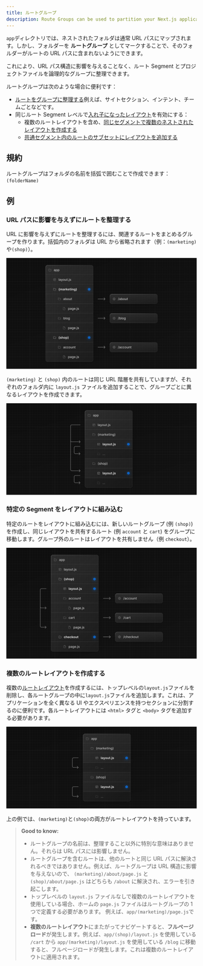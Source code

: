 ```yaml
---
title: ルートグループ
description: Route Groups can be used to partition your Next.js application into different sections.
---
```


`app`ディレクトリでは、ネストされたフォルダは通常 URL パスにマップされます。しかし、フォルダーを **ルートグループ** としてマークすることで、そのフォルダーがルートの URL パスに含まれないようにできます。

これにより、URL パス構造に影響を与えることなく、ルート Segment とプロジェクトファイルを論理的なグループに整理できます。

ルートグループは次のような場合に便利です：

- [ルートをグループに整理する](#url-パスに影響を与えずにルートを整理する)例えば、サイトセクション、インテント、チームごとなどです。
- 同じルート Segment レベルで[入れ子になったレイアウト](/docs/app-router/building-your-application/routing/pages-and-layouts)を有効にする：
  - 複数のルートレイアウトを含め、[同じセグメントで複数のネストされたレイアウトを作成する](#複数のルートレイアウトを作成する)
  - [共通セグメント内のルートのサブセットにレイアウトを追加する](#特定の-segment-をレイアウトに組み込む)

## 規約

ルートグループはフォルダの名前を括弧で囲むことで作成できます： `(folderName)`

## 例

### URL パスに影響を与えずにルートを整理する

URL に影響を与えずにルートを整理するには、関連するルートをまとめるグループを作ります。括弧内のフォルダは URL から省略されます（例：`(marketing)`や`(shop)`）。

![Organizing Routes with Route Groups](../../assets/route-group-organisation.svg)

`(marketing)` と `(shop)` 内のルートは同じ URL 階層を共有していますが、それぞれのフォルダ内に `layout.js` ファイルを追加することで、グループごとに異なるレイアウトを作成できます。

![Route Groups with Multiple Layouts](../../assets/route-group-multiple-layouts.svg)

### 特定の Segment をレイアウトに組み込む

特定のルートをレイアウトに組み込むには、新しいルートグループ (例 `(shop)`) を作成し、同じレイアウトを共有するルート (例 `account` と `cart`) をグループに移動します。グループ外のルートはレイアウトを共有しません（例 `checkout`）。

![Route Groups with Opt-in Layouts](../../assets/route-group-opt-in-layouts.svg)

### 複数のルートレイアウトを作成する

複数の[ルートレイアウト](/docs/app-router/building-your-application/routing/pages-and-layouts#ルートレイアウト-必須)を作成するには、トップレベルの`layout.js`ファイルを削除し、各ルートグループの中に`layout.js`ファイルを追加します。これは、アプリケーションを全く異なる UI やエクスペリエンスを持つセクションに分割するのに便利です。各ルートレイアウトには `<html>` タグと `<body>` タグを追加する必要があります。

![Route Groups with Multiple Root Layouts](../../assets/route-group-multiple-root-layouts.svg)

上の例では、`(marketing)`と`(shop)`の両方がルートレイアウトを持っています。

> **Good to know:**
>
> - ルートグループの名前は、整理すること以外に特別な意味はありません。それらは URL パスには影響しません。
> - ルートグループを含むルートは、他のルートと同じ URL パスに解決されるべきではありません。例えば、ルートグループは URL 構造に影響を与えないので、 `(marketing)/about/page.js` と `(shop)/about/page.js` はどちらも `/about` に解決され、エラーを引き起こします。
> - トップレベルの `layout.js` ファイルなしで複数のルートレイアウトを使用している場合、ホームの `page.js` ファイルはルートグループの 1 つで定義する必要があります。
>   例えば、`app/(marketing)/page.js`です。
> - **複数のルートレイアウト**にまたがってナビゲートすると、**フルページロード**が発生します。例えば、`app/(shop)/layout.js` を使用している `/cart` から `app/(marketing)/layout.js` を使用している `/blog` に移動すると、フルページロードが発生します。これは複数のルートレイアウトに適用されます。
